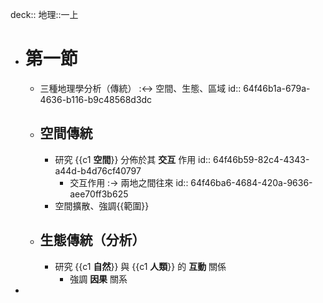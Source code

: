 deck:: 地理::一上

- # 第一節
	- 三種地理學分析（傳統） :<-> 空間、生態、區域
	  id:: 64f46b1a-679a-4636-b116-b9c48568d3dc
	- ## 空間傳統
		- 研究 {{c1 **空間**}} 分佈於其 **交互** 作用
		  id:: 64f46b59-82c4-4343-a44d-b4d76cf40797
			- 交互作用 :-> 兩地之間往來
			  id:: 64f46ba6-4684-420a-9636-aee70ff3b625
		- 空間擴散、強調{{範圍}}
	- ## 生態傳統（分析）
		- 研究 {{c1 **自然**}} 與 {{c1 **人類**}} 的 **互動** 關係
			- 強調 **因果** 關系
-